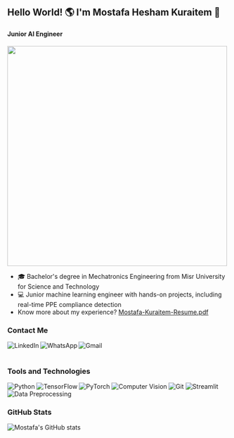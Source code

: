 ## Hello World! 🌎 I'm Mostafa Hesham Kuraitem 👋
#### Junior AI Engineer

<img src="https://user-images.githubusercontent.com/74038190/212749447-bfb7e725-6987-49d9-ae85-2015e3e7cc41.gif" width="500">

* 🎓 Bachelor's degree in Mechatronics Engineering from Misr University for Science and Technology
* 💻 Junior machine learning engineer with hands-on projects, including real-time PPE compliance detection
* Know more about my experience? [Mostafa-Kuraitem-Resume.pdf](https://drive.google.com/file/d/1Kn79tzdogZU5Jm7xtwAzk-yqcjTeI89X/view?usp=drive_link)

### Contact Me

[<img align="left" alt="LinkedIn" src="https://img.shields.io/badge/LinkedIn-0077B5?style=for-the-badge&logo=linkedin&logoColor=white" />](https://www.linkedin.com/in/mostafa-kuraitem/) 
[<img align="left" alt="WhatsApp" src="https://img.shields.io/badge/WhatsApp-25D366?style=for-the-badge&logo=whatsapp&logoColor=white" />](https://wa.me/+201142872389) 
[<img align="left" alt="Gmail" src="https://img.shields.io/badge/Gmail-D14836?style=for-the-badge&logo=gmail&logoColor=white" />](mailto:mostafakuraitem@gmail.com)

<br><br>

### Tools and Technologies

![Python](https://img.shields.io/badge/Python-FFD43B?style=for-the-badge&logo=python&logoColor=blue) ![TensorFlow](https://img.shields.io/badge/TensorFlow-FF6F00?style=for-the-badge&logo=tensorflow&logoColor=white) ![PyTorch](https://img.shields.io/badge/PyTorch-EE4C2C?style=for-the-badge&logo=pytorch&logoColor=white) ![Computer Vision](https://img.shields.io/badge/Computer%20Vision-5C6BC0?style=for-the-badge&logo=open-cv&logoColor=white) ![Git](https://img.shields.io/badge/Git-E44C30?style=for-the-badge&logo=git&logoColor=white) ![Streamlit](https://img.shields.io/badge/Streamlit-FF4B4B?style=for-the-badge&logo=streamlit&logoColor=white) ![Data Preprocessing](https://img.shields.io/badge/Data%20Preprocessing-009688?style=for-the-badge&logo=dataiku&logoColor=white)

### GitHub Stats

![Mostafa's GitHub stats](https://github-readme-stats.vercel.app/api?username=mostafakuraitem&show_icons=true&theme=radical)
